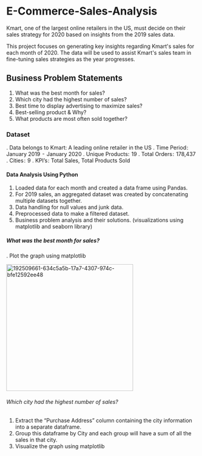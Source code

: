 # E-Commerce-Sales-Analysis
Kmart, one of the largest online retailers in the US, must decide on their sales strategy for 2020 based on insights from the 2019 sales data.

This project focuses on generating key insights regarding Kmart's sales for each month of 2020. The data will be used to assist Kmart's sales team in fine-tuning sales strategies as the year progresses.

## Business Problem Statements

1. What was the best month for sales?
2. Which city had the highest number of sales?
3. Best time to display advertising to maximize sales?
4. Best-selling product & Why?
5. What products are most often sold together?

### Dataset 

. Data belongs to Kmart: A leading online retailer in the US
. Time Period :  January 2019  -  January 2020
. Unique Products:  19
. Total Orders :  178,437
. Cities :  9
. KPI’s : Total Sales, Total Products Sold

#### Data Analysis Using Python
1. Loaded data for each month and created a data frame using Pandas.
2. For 2019 sales, an aggregated dataset was created by concatenating multiple datasets together.
3. Data handling for null values and junk data.
4. Preprocessed data to make a filtered dataset.
5. Business problem analysis and their solutions. (visualizations using matplotlib and seaborn library)

##### What was the best month for sales?
. Plot the graph using matplotlib

<img width="334" alt="192509661-634c5a5b-17a7-4307-974c-bfe12592ee48" src="https://github.com/haarisseraj2000/E-Commerce-Sales-Analysis/assets/83971005/71aefc3f-2e72-46dc-a2f8-158122a119e8">


###### Which city had the highest number of sales?
1. Extract the “Purchase Address” column containing the city information into a separate dataframe.
2. Group this dataframe by City and each group will have a sum of all the sales in that city.
3. Visualize the graph using matplotlib

